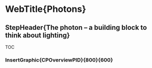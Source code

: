 # WebTitle{Photons}

## StepHeader{The photon – a building block to think about lighting}

TOC

### InsertGraphic{CPOverviewPID}{800}{600}
